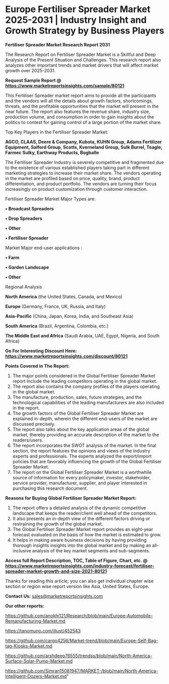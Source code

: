 # Europe Fertiliser Spreader Market 2025-2031 | Industry Insight and Growth Strategy by Business Players

<strong>Fertiliser Spreader Market Research Report 2031</strong>

The Research Report on Fertiliser Spreader Market is a Skillful and Deep Analysis of the Present Situation and Challenges. This research report also analyzes other important trends and market drivers that will affect market growth over 2025-2031.

<strong>Request Sample Report @ <a href=https://www.marketreportsinsights.com/sample/80121>https://www.marketreportsinsights.com/sample/80121</a></strong>

This Fertiliser Spreader market report aims to provide all the participants and the vendors will all the details about growth factors, shortcomings, threats, and the profitable opportunities that the market will present in the near future. The report also features the revenue share, industry size, production volume, and consumption in order to gain insights about the politics to contest for gaining control of a large portion of the market share.

Top Key Players in the Fertiliser Spreader Market:

<strong>AGCO, CLAAS, Deere & Company, Kubota, KUHN Group, Adams Fertilizer Equipment, Salford Group, Scotts, Kverneland Group, Sulk Burrel, Teagle, Farmec Sulky, Earthway Products, Bogballe</strong>

The Fertiliser Spreader Industry is severely competitive and fragmented due to the existence of various established players taking part in different marketing strategies to increase their market share. The vendors operating in the market are profiled based on price, quality, brand, product differentiation, and product portfolio. The vendors are turning their focus increasingly on product customization through customer interaction.

Fertiliser Spreader Market Major Types are:

<strong>• Broadcast Spreaders

• Drop Spreaders

• Other

• Fertiliser Spreader</strong>

Market Major end-user applications :

<strong>• Farm

• Garden Landscape

• Other</strong>

Regional Analysis

</u><strong><b>North America</b></strong> (the United States, Canada, and Mexico)

<strong><b>Europe </b></strong>(Germany, France, UK, Russia, and Italy)

<strong><b>Asia-Pacific</b></strong> (China, Japan, Korea, India, and Southeast Asia)

<strong><b>South America</b></strong> (Brazil, Argentina, Colombia, etc.)

<strong><b>The Middle East and Africa</b></strong> (Saudi Arabia, UAE, Egypt, Nigeria, and South Africa)

<strong>Go For Interesting Discount Here: <a href=https://www.marketreportsinsights.com/discount/80121>https://www.marketreportsinsights.com/discount/80121</a></strong>

<strong>Points Covered in The Report:</strong>
<ol>
  <li>The major points considered in the Global Fertiliser Spreader Market report include the leading competitors operating in the global market.</li>
  <li>The report also contains the company profiles of the players operating in the global market.</li>
  <li>The manufacture, production, sales, future strategies, and the technological capabilities of the leading manufacturers are also included in the report.</li>
  <li>The growth factors of the Global Fertiliser Spreader Market are explained in-depth, wherein the different end-users of the market are discussed precisely.</li>
  <li>The report also talks about the key application areas of the global market, thereby providing an accurate description of the market to the readers/users.</li>
  <li>The report incorporates the SWOT analysis of the market. In the final section, the report features the opinions and views of the industry experts and professionals. The experts analyzed the export/import policies that are favorably influencing the growth of the Global Fertiliser Spreader Market.</li>
  <li>The report on the Global Fertiliser Spreader Market is a worthwhile source of information for every policymaker, investor, stakeholder, service provider, manufacturer, supplier, and player interested in purchasing this research document.</li>
</ol>
<strong>Reasons for Buying Global Fertiliser Spreader Market Report:</strong>

<ol>
  <li>The report offers a detailed analysis of the dynamic competitive landscape that keeps the reader/client well ahead of the competitors.</li>
  <li>It also presents an in-depth view of the different factors driving or restraining the growth of the global market.</li>
  <li>The Global Fertiliser Spreader Market report provides an eight-year forecast evaluated on the basis of how the market is estimated to grow.</li>
  <li>It helps in making aware business decisions by having providing thorough insights insights into the global market and by making an all-inclusive analysis of the key market segments and sub-segments.</li>
</ol>
<strong>Access full Report Description, TOC, Table of Figure, Chart, etc. @ <a href=https://www.marketreportsinsights.com/industry-forecast/fertiliser-spreader-market-growth-and-size-2021-80121>https://www.marketreportsinsights.com/industry-forecast/fertiliser-spreader-market-growth-and-size-2021-80121</a></strong>


Thanks for reading this article; you can also get individual chapter wise section or region wise report version like Asia, United States, Europe.

<strong>Contact Us:</strong>
sales@marketreportsinsights.com

<strong>Our other reports:</strong>

<a href=https://github.com/anokhi121/Research/blob/main/Europe-Automobile-Remanufacturing-Market.md>https://github.com/anokhi121/Research/blob/main/Europe-Automobile-Remanufacturing-Market.md</a>

<a href=https://tanomuno.com/illust/452543>https://tanomuno.com/illust/452543</a>

<a href=https://github.com/cargo4256/Market-trend/blob/main/Europe-Self-Bag-tag-Kiosks-Market.md>https://github.com/cargo4256/Market-trend/blob/main/Europe-Self-Bag-tag-Kiosks-Market.md</a>

<a href=https://github.com/arshdeep76555/trendss/blob/main/North-America-Surface-Solar-Pump-Market.md>https://github.com/arshdeep76555/trendss/blob/main/North-America-Surface-Solar-Pump-Market.md</a>

<a href=https://github.com/Simran15081947/MARKET-/blob/main/North-America-Intelligent-Dozers-Market.md>https://github.com/Simran15081947/MARKET-/blob/main/North-America-Intelligent-Dozers-Market.md</a>"
